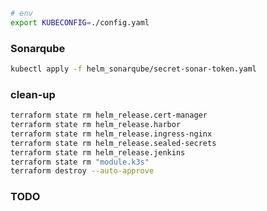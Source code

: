 ```bash
# env
export KUBECONFIG=./config.yaml
```

### Sonarqube

```bash
kubectl apply -f helm_sonarqube/secret-sonar-token.yaml
```

### clean-up

```bash
terraform state rm helm_release.cert-manager
terraform state rm helm_release.harbor
terraform state rm helm_release.ingress-nginx
terraform state rm helm_release.sealed-secrets
terraform state rm helm_release.jenkins
terraform state rm "module.k3s"
terraform destroy --auto-approve
```

### TODO
